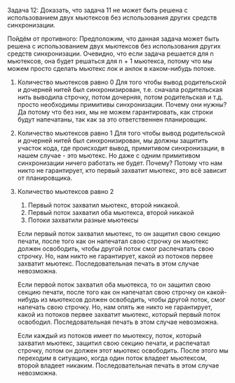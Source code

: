 Задача 12: Доказать, что задача 11 не может быть решена с использованием двух мьютексов
без использования других средств синхронизации.

Пойдём от противного: Предположим, что данная задача может быть решена с использованием двух мьютексов
без использования других средств синхронизации. Очевидно, что если задача решается для n мьютексов, она будет решаться
для n + 1 мьютекса, потому что мы можем просто сделать мьютекс лок и анлок в каком-нибудь потоке.

1. Количество мьютексов равно 0
    Для того чтобы вывод родительской и дочерней нитей был синхронизирован, т.е. сначала родительская нить выводила
    строчку, потом дочерняя, потом родительская и т.д. просто необходимы примитивы синхронизации. 
    Почему они нужны? Да потому что без них, мы не можем гарантировать, как строки будут напечатаны, так как за это 
    ответственнен планировщик.

2. Количество мьютексов равно 1
    Для того чтобы вывод родительской и дочерней нитей был синхронизирован, мы должны защитить участок кода, где происходит
    вывод, примитивом синхронизации, в нашем случае - это мьютекс. Но даже с одним примитивом синхронизации ничего работать
    не будет. Почему? Потому что нам никто не гарантирует, кто первый захватит мьютекс, это всё зависит от планировщика.

3. Количество мьютексов равно 2
    1. Первый поток захватил мьютекс, второй никакой.
    2. Первый поток захватил оба мьютекса, второй никакой
    3. Потоки захватили разные мьютексы

    Если первый поток захватил мьютекс, то он защитил свою секцию печати, после того как он напечатал свою строчку
    он мьютекс должен освободить, чтобы другой поток смог распечатать свою строчку. Но, нам никто не гарантирует, какой
    из потоков первее захватит мьютекс. Последовательная печать в этом случае невозможна.

    Если первой поток захватил оба мьютекса, то он защитил свою секцию печати, после того как он напечатал свою строчку
    он какой-нибудь из мьютексов должен освободить, чтобы другой поток, смог напечать свою строчку. Но, нам опять же
    никто не гарантирует, какой из потоков первее захватит мьютекс, который первый поток освободил. Последовательная печать
    в этом случае невозможна.

    Если каждый из потоков имеет по мьютексу, поток, который захватил мьютекс, защитил свою секцию печати, и распечатал строчку,
    потом он должен этот мьютекс освободить. После этого мы переходим в ситуацию, когда один поток владеет мьютексом, второй
    владеет никаким. Последовательная печать в этом случае невозможна.
